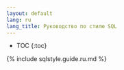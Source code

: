 ```yaml
---
layout: default
lang: ru
lang_title: Руководство по стилю SQL
---
```


* TOC
{:toc}

{% include sqlstyle.guide.ru.md %}
